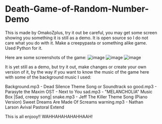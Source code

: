 # Death-Game-of-Random-Number-Demo
This is made by OmakoZplus, try it out be careful, you may get some screen showing you something it is still as a demo. It is open source so I do not care what you do with it. Make a creepypasta or something alike game. Used Python for it.

Here are some screenshots of the game:
![image](https://github.com/user-attachments/assets/50a0d264-ad18-40d7-b016-a342f1ccd5a4)
![image](https://github.com/user-attachments/assets/7c719621-5538-481e-80db-a3b93d40ef09)
![image](https://github.com/user-attachments/assets/63787c04-fc53-4a55-a493-54ead26ea449)

It is yet still as a demo, but try it out, make changes or create your own version of it, by the way if you want to know the music of the game here with some of the background music I used:

Background.mp3 - Dead Silence Theme Song or Soundtrack
so good.mp3 - Parasyte the Maxim OST - Next to You 
sad.mp3 - "MELANCHOLIA" Music Box |Sad, creepy song|
snake.mp3 - Jeff The Killer Theme Song (Piano Version) Sweet Dreams Are Made Of Screams
warning.mp3 - Nathan Larson Avival Pastoral Extend

This is all enjooy!! WAHHAHAHAHAHHAAH!
